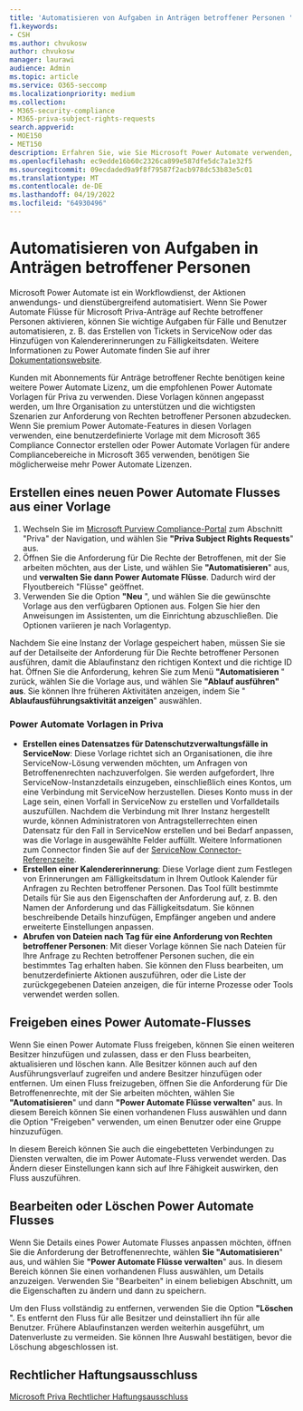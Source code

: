 ```yaml
---
title: 'Automatisieren von Aufgaben in Anträgen betroffener Personen '
f1.keywords:
- CSH
ms.author: chvukosw
author: chvukosw
manager: laurawi
audience: Admin
ms.topic: article
ms.service: O365-seccomp
ms.localizationpriority: medium
ms.collection:
- M365-security-compliance
- M365-priva-subject-rights-requests
search.appverid:
- MOE150
- MET150
description: Erfahren Sie, wie Sie Microsoft Power Automate verwenden, um wichtige Aufgaben für Anfragen zu Rechten betroffener Personen in Priva zu automatisieren.
ms.openlocfilehash: ec9edde16b60c2326ca899e587dfe5dc7a1e32f5
ms.sourcegitcommit: 09ecdaded9a9f8f79587f2acb978dc53b83e5c01
ms.translationtype: MT
ms.contentlocale: de-DE
ms.lasthandoff: 04/19/2022
ms.locfileid: "64930496"
---
```

# <a name="automate-tasks-in-subject-rights-requests"></a>Automatisieren von Aufgaben in Anträgen betroffener Personen 

Microsoft Power Automate ist ein Workflowdienst, der Aktionen anwendungs- und dienstübergreifend automatisiert. Wenn Sie Power Automate Flüsse für Microsoft Priva-Anträge auf Rechte betroffener Personen aktivieren, können Sie wichtige Aufgaben für Fälle und Benutzer automatisieren, z. B. das Erstellen von Tickets in ServiceNow oder das Hinzufügen von Kalendererinnerungen zu Fälligkeitsdaten. Weitere Informationen zu Power Automate finden Sie auf ihrer [Dokumentationswebsite](/power-automate/getting-started).

Kunden mit Abonnements für Anträge betroffener Rechte benötigen keine weitere Power Automate Lizenz, um die empfohlenen Power Automate Vorlagen für Priva zu verwenden. Diese Vorlagen können angepasst werden, um Ihre Organisation zu unterstützen und die wichtigsten Szenarien zur Anforderung von Rechten betroffener Personen abzudecken. Wenn Sie premium Power Automate-Features in diesen Vorlagen verwenden, eine benutzerdefinierte Vorlage mit dem Microsoft 365 Compliance Connector erstellen oder Power Automate Vorlagen für andere Compliancebereiche in Microsoft 365 verwenden, benötigen Sie möglicherweise mehr Power Automate Lizenzen.

## <a name="create-a-new-power-automate-flow-from-a-template"></a>Erstellen eines neuen Power Automate Flusses aus einer Vorlage

1. Wechseln Sie im [Microsoft Purview Compliance-Portal](https://compliance.microsoft.com/) zum Abschnitt "Priva" der Navigation, und wählen Sie **"Priva Subject Rights Requests**" aus.
1. Öffnen Sie die Anforderung für Die Rechte der Betroffenen, mit der Sie arbeiten möchten, aus der Liste, und wählen Sie **"Automatisieren**" aus, und **verwalten Sie dann Power Automate Flüsse**. Dadurch wird der Flyoutbereich "Flüsse" geöffnet.
1. Verwenden Sie die Option **"Neu** ", und wählen Sie die gewünschte Vorlage aus den verfügbaren Optionen aus. Folgen Sie hier den Anweisungen im Assistenten, um die Einrichtung abzuschließen. Die Optionen variieren je nach Vorlagentyp.

Nachdem Sie eine Instanz der Vorlage gespeichert haben, müssen Sie sie auf der Detailseite der Anforderung für Die Rechte betroffener Personen ausführen, damit die Ablaufinstanz den richtigen Kontext und die richtige ID hat. Öffnen Sie die Anforderung, kehren Sie zum Menü **"Automatisieren** " zurück, wählen Sie die Vorlage aus, und wählen Sie **"Ablauf ausführen" aus**. Sie können Ihre früheren Aktivitäten anzeigen, indem Sie " **Ablaufausführungsaktivität anzeigen**" auswählen.

### <a name="power-automate-templates-in-priva"></a>Power Automate Vorlagen in Priva

- **Erstellen eines Datensatzes für Datenschutzverwaltungsfälle in ServiceNow**: Diese Vorlage richtet sich an Organisationen, die ihre ServiceNow-Lösung verwenden möchten, um Anfragen von Betroffenenrechten nachzuverfolgen. Sie werden aufgefordert, Ihre ServiceNow-Instanzdetails einzugeben, einschließlich eines Kontos, um eine Verbindung mit ServiceNow herzustellen. Dieses Konto muss in der Lage sein, einen Vorfall in ServiceNow zu erstellen und Vorfalldetails auszufüllen. Nachdem die Verbindung mit Ihrer Instanz hergestellt wurde, können Administratoren von Antragstellerrechten einen Datensatz für den Fall in ServiceNow erstellen und bei Bedarf anpassen, was die Vorlage in ausgewählte Felder auffüllt. Weitere Informationen zum Connector finden Sie auf der [ServiceNow Connector-Referenzseite](/connectors/service-now/).
- **Erstellen einer Kalendererinnerung**: Diese Vorlage dient zum Festlegen von Erinnerungen am Fälligkeitsdatum in Ihrem Outlook Kalender für Anfragen zu Rechten betroffener Personen. Das Tool füllt bestimmte Details für Sie aus den Eigenschaften der Anforderung auf, z. B. den Namen der Anforderung und das Fälligkeitsdatum. Sie können beschreibende Details hinzufügen, Empfänger angeben und andere erweiterte Einstellungen anpassen.
- **Abrufen von Dateien nach Tag für eine Anforderung von Rechten betroffener Personen**: Mit dieser Vorlage können Sie nach Dateien für Ihre Anfrage zu Rechten betroffener Personen suchen, die ein bestimmtes Tag erhalten haben. Sie können den Fluss bearbeiten, um benutzerdefinierte Aktionen auszuführen, oder die Liste der zurückgegebenen Dateien anzeigen, die für interne Prozesse oder Tools verwendet werden sollen.

## <a name="share-a-power-automate-flow"></a>Freigeben eines Power Automate-Flusses

Wenn Sie einen Power Automate Fluss freigeben, können Sie einen weiteren Besitzer hinzufügen und zulassen, dass er den Fluss bearbeiten, aktualisieren und löschen kann. Alle Besitzer können auch auf den Ausführungsverlauf zugreifen und andere Besitzer hinzufügen oder entfernen. Um einen Fluss freizugeben, öffnen Sie die Anforderung für Die Betroffenenrechte, mit der Sie arbeiten möchten, wählen Sie **"Automatisieren**" und dann **"Power Automate Flüsse verwalten**" aus. In diesem Bereich können Sie einen vorhandenen Fluss auswählen und dann die Option "Freigeben" verwenden, um einen Benutzer oder eine Gruppe hinzuzufügen.

In diesem Bereich können Sie auch die eingebetteten Verbindungen zu Diensten verwalten, die im Power Automate-Fluss verwendet werden. Das Ändern dieser Einstellungen kann sich auf Ihre Fähigkeit auswirken, den Fluss auszuführen.

## <a name="edit-or-delete-power-automate-flow"></a>Bearbeiten oder Löschen Power Automate Flusses

Wenn Sie Details eines Power Automate Flusses anpassen möchten, öffnen Sie die Anforderung der Betroffenenrechte, wählen **Sie "Automatisieren**" aus, und wählen Sie **"Power Automate Flüsse verwalten**" aus. In diesem Bereich können Sie einen vorhandenen Fluss auswählen, um Details anzuzeigen. Verwenden Sie "Bearbeiten" in einem beliebigen Abschnitt, um die Eigenschaften zu ändern und dann zu speichern.

Um den Fluss vollständig zu entfernen, verwenden Sie die Option **"Löschen** ". Es entfernt den Fluss für alle Besitzer und deinstalliert ihn für alle Benutzer. Frühere Ablaufinstanzen werden weiterhin ausgeführt, um Datenverluste zu vermeiden. Sie können Ihre Auswahl bestätigen, bevor die Löschung abgeschlossen ist.

## <a name="legal-disclaimer"></a>Rechtlicher Haftungsausschluss

[Microsoft Priva Rechtlicher Haftungsausschluss](priva-disclaimer.md)
